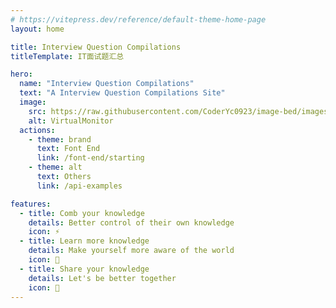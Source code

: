```yaml
---
# https://vitepress.dev/reference/default-theme-home-page
layout: home

title: Interview Question Compilations
titleTemplate: IT面试题汇总

hero:
  name: "Interview Question Compilations"
  text: "A Interview Question Compilations Site"
  image:
    src: https://raw.githubusercontent.com/CoderYc0923/image-bed/images/images/slogin.svg
    alt: VirtualMonitor
  actions:
    - theme: brand
      text: Font End
      link: /font-end/starting
    - theme: alt
      text: Others
      link: /api-examples

features:
  - title: Comb your knowledge
    details: Better control of their own knowledge
    icon: ⚡
  - title: Learn more knowledge
    details: Make yourself more aware of the world
    icon: 🎈
  - title: Share your knowledge
    details: Let's be better together
    icon: 🍕
---
```



